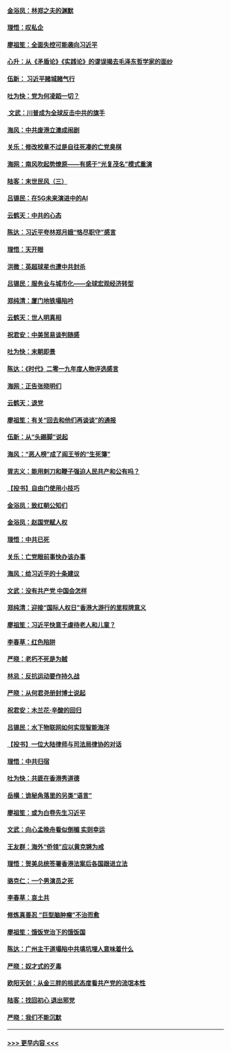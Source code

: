#### [金浴凤：林郑之夫的渊默](../pages/nsc993/n11737735.md?t=12220944) 
#### [理悟：叹私企](../pages/nsc993/n11737715.md?t=12220944) 
#### [廖祖笙：全面失控可能袭向习近平](../pages/nsc993/n11737704.md?t=12220944) 
#### [心升：从《矛盾论》《实践论》的谬误揭去毛泽东哲学家的面纱](../pages/nsc993/n11736962.md?t=12220944) 
#### [伍新： 习近平赌城赌气行](../pages/nsc993/n11736929.md?t=12220944) 
#### [吐为快：党为何凌蹈一切？](../pages/nsc993/n11736915.md?t=12220944) 
#### [ 文武：川普成为全球反击中共的旗手](../pages/nsc993/n11736882.md?t=12220944) 
#### [海风：中共废港立澳成闹剧](../pages/nsc993/n11735857.md?t=12220944) 
#### [关乐：修改校章不过是自往死凑的亡党臭棋](../pages/nsc993/n11735097.md?t=12220944) 
#### [海网：南风吹起势燎原——有感于“光复茂名”模式重演](../pages/nsc993/n11732308.md?t=12220944) 
#### [陆客：末世民风（三）](../pages/nsc993/n11732211.md?t=12220944) 
#### [吕锡民：在5G未来演进中的AI](../pages/nsc993/n11730010.md?t=12220944) 
#### [云鹤天：中共的心态](../pages/nsc993/n11729906.md?t=12220944) 
#### [陈达：习近平夸林郑月娥“恪尽职守”感言](../pages/nsc993/n11729881.md?t=12220944) 
#### [理悟：天开眼](../pages/nsc993/n11729699.md?t=12220944) 
#### [洪微：英超球星也遭中共封杀](../pages/nsc993/n11727243.md?t=12220944) 
#### [吕锡民：服务业与城市化——全球宏观经济转型](../pages/nsc993/n11725845.md?t=12220944) 
#### [郑纯清：厦门地铁塌陷吟](../pages/nsc993/n11725813.md?t=12220944) 
#### [云鹤天：世人明真相](../pages/nsc993/n11725621.md?t=12220944) 
#### [祝君安：中美贸易谈判随感](../pages/nsc993/n11725609.md?t=12220944) 
#### [吐为快：末朝即景](../pages/nsc993/n11723365.md?t=12220944) 
#### [陈达：《时代》二零一九年度人物评选感言](../pages/nsc993/n11723337.md?t=12220944) 
#### [海网：正告张晓明们](../pages/nsc993/n11723228.md?t=12220944) 
#### [云鹤天：退党](../pages/nsc993/n11723056.md?t=12220944) 
#### [廖祖笙：有关“回去和他们再谈谈”的通报](../pages/nsc993/n11722442.md?t=12220944) 
#### [伍新：从“头踢脚”说起](../pages/nsc993/n11722429.md?t=12220944) 
#### [海风：“恶人榜”成了阎王爷的“生死簿”](../pages/nsc993/n11722272.md?t=12220944) 
#### [胥志义：能用剌刀和鞭子强迫人民共产和公有吗？](../pages/nsc993/n11720569.md?t=12220944) 
#### [【投书】自由门使用小技巧](../pages/nsc993/n11720180.md?t=12220944) 
#### [金浴凤：致红朝公知们](../pages/nsc993/n11720563.md?t=12220944) 
#### [金浴凤：赵国党赋人权](../pages/nsc993/n11720533.md?t=12220944) 
#### [理悟：中共已死](../pages/nsc993/n11720233.md?t=12220944) 
#### [关乐：亡党眼前事快办该办事](../pages/nsc993/n11719160.md?t=12220944) 
#### [海风：给习近平的十条建议](../pages/nsc993/n11717616.md?t=12220944) 
#### [文武：没有共产党 中国会怎样](../pages/nsc993/n11717584.md?t=12220944) 
#### [郑纯清：迎接“国际人权日”香港大游行的里程牌意义](../pages/nsc993/n11717417.md?t=12220944) 
#### [廖祖笙：习近平快意于虐待老人和儿童？](../pages/nsc993/n11715313.md?t=12220944) 
#### [李春草：红色陷阱](../pages/nsc993/n11715029.md?t=12220944) 
#### [严晓：老朽不死是为贼](../pages/nsc993/n11712910.md?t=12220944) 
#### [林忌：反抗运动要作持久战](../pages/nsc993/n11712623.md?t=12220944) 
#### [严晓：从何君尧册封博士说起](../pages/nsc993/n11712465.md?t=12220944) 
#### [祝君安：木兰花·辛酸的回归](../pages/nsc993/n11712381.md?t=12220944) 
#### [吕锡民：水下物联网如何实现智能海洋](../pages/nsc993/n11711158.md?t=12220944) 
#### [【投书】一位大陆律师与司法局律协的对话](../pages/nsc993/n11709675.md?t=12220944) 
#### [理悟：中共归宿](../pages/nsc993/n11710059.md?t=12220944) 
#### [吐为快：共匪在香港秀道德](../pages/nsc993/n11709979.md?t=12220944) 
#### [岳横：诡秘角落里的另类“语言”](../pages/nsc993/n11709792.md?t=12220944) 
#### [廖祖笙：或为白卷先生习近平](../pages/nsc993/n11708330.md?t=12220944) 
#### [文武：向心孟晚舟看似倒楣 实则幸运](../pages/nsc993/n11708236.md?t=12220944) 
#### [王友群：海外“侨领”应以黄克锵为戒](../pages/nsc993/n11706176.md?t=12220944) 
#### [理悟：贺美总统签署香港法案后各国跟进立法](../pages/nsc993/n11706853.md?t=12220944) 
#### [骆克仁：一个男演员之死](../pages/nsc993/n11706677.md?t=12220944) 
#### [李春草：哀土共](../pages/nsc993/n11706255.md?t=12220944) 
#### [修炼真善忍 “巨型脑肿瘤”不治而愈](../pages/nsc993/n11705340.md?t=12220944) 
#### [廖祖笙：饿饭党治下的饿饭国](../pages/nsc993/n11705085.md?t=12220944) 
#### [陈达：广州主干道塌陷中共填坑埋人意味着什么](../pages/nsc993/n11705046.md?t=12220944) 
#### [严晓：奴才式的歹毒](../pages/nsc993/n11704826.md?t=12220944) 
#### [欧阳天剑：从金三胖的核武态度看共产党的流氓本性](../pages/nsc993/n11702238.md?t=12220944) 
#### [陆客：找回初心 退出邪党](../pages/nsc993/n11702213.md?t=12220944) 
#### [严晓：我们不能沉默](../pages/nsc993/n11702110.md?t=12220944) 

----
#### [ >>> 更早内容 <<< ](../indexes/nsc993-earlier.md)
